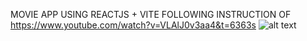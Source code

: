 MOVIE APP USING REACTJS + VITE FOLLOWING INSTRUCTION OF https://www.youtube.com/watch?v=VLAlJ0v3aa4&t=6363s
![alt text](https://www.facebook.com/messenger_media/?attachment_id=2723367494503954&message_id=mid.%24cAABa9UDBjMGXbp5Mh2RPVkAMYdUS&thread_id=100009399913665)
